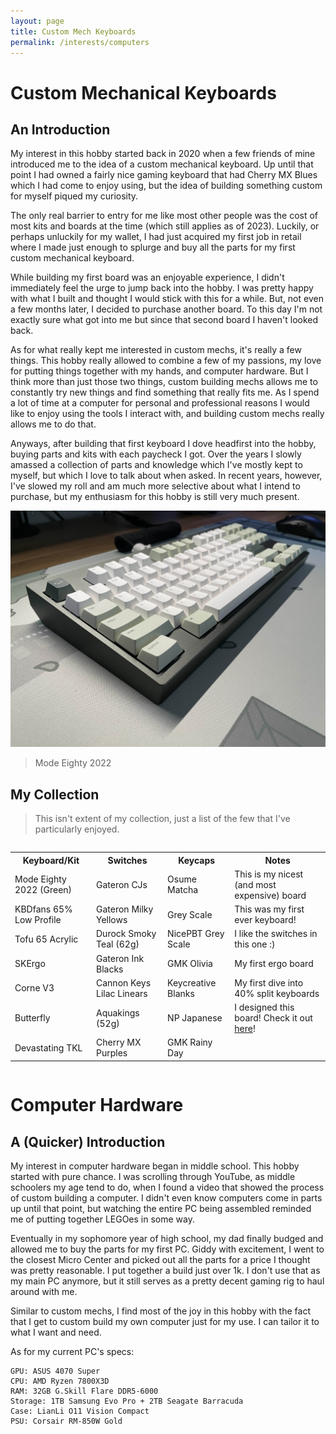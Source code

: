 ```yaml
---
layout: page
title: Custom Mech Keyboards
permalink: /interests/computers
---
```

# Custom Mechanical Keyboards

## An Introduction

My interest in this hobby started back in 2020 when a few friends of mine introduced me to the idea of a custom mechanical keyboard. Up until that point I had owned a fairly nice gaming keyboard that had Cherry MX Blues which I had come to enjoy using, but the idea of building something custom for myself piqued my curiosity.

The only real barrier to entry for me like most other people was the cost of most kits and boards at the time (which still applies as of 2023). Luckily, or perhaps unluckily for my wallet, I had just acquired my first job in retail where I made just enough to splurge and buy all the parts for my first custom mechanical keyboard. 

While building my first board was an enjoyable experience, I didn't immediately feel the urge to jump back into the hobby. I was pretty happy with what I built and thought I would stick with this for a while. But, not even a few months later, I decided to purchase another board. To this day I'm not exactly sure what got into me but since that second board I haven't looked back.

As for what really kept me interested in custom mechs, it's really a few things. This hobby really allowed to combine a few of my passions, my love for putting things together with my hands, and computer hardware. But I think more than just those two things, custom building mechs allows me to constantly try new things and find something that really fits me. As I spend a lot of time at a computer for personal and professional reasons I would like to enjoy using the tools I interact with, and building custom mechs really allows me to do that.

Anyways, after building that first keyboard I dove headfirst into the hobby, buying parts and kits with each paycheck I got. Over the years I slowly amassed a collection of parts and knowledge which I've mostly kept to myself, but which I love to talk about when asked. In recent years, however, I've slowed my roll and am much more selective about what I intend to purchase, but my enthusiasm for this hobby is still very much present.

![Mode Eighty 2022](/assets/img/mode_eighty.jpg)

> Mode Eighty 2022

## My Collection

> This isn't extent of my collection, just a list of the few that I've particularly enjoyed.

<div style="overflow-x: auto;">
  <table>
    <tr>
      <th>Keyboard/Kit</th>
      <th>Switches</th> 
      <th>Keycaps</th>
      <th>Notes</th>
    </tr>
    <tr>
      <td>Mode Eighty 2022 (Green)</td>
      <td>Gateron CJs</td>
      <td>Osume Matcha</td>
      <td>This is my nicest (and most expensive) board</td>
    </tr>
    <tr>
      <td>KBDfans 65% Low Profile</td>
      <td>Gateron Milky Yellows</td>
      <td>Grey Scale</td>
      <td>This was my first ever keyboard!</td>
    </tr>
    <tr>
      <td>Tofu 65 Acrylic</td>
      <td>Durock Smoky Teal (62g)</td>
      <td>NicePBT Grey Scale</td>
      <td>I like the switches in this one :)</td>
    </tr>
    <tr>
      <td>SKErgo</td>
      <td>Gateron Ink Blacks</td>
      <td>GMK Olivia</td>
      <td>My first ergo board</td>
    </tr>
    <tr>
      <td>Corne V3</td>
      <td>Cannon Keys Lilac Linears</td>
      <td>Keycreative Blanks</td>
      <td>My first dive into 40% split keyboards</td>
    </tr>
    <tr>
      <td>Butterfly</td>
      <td>Aquakings (52g)</td>
      <td>NP Japanese</td>
      <td>I designed this board! Check it out <a href="https://github.com/aaatipamula/butterfly">here</a>!</td>
    </tr>
    <tr>
      <td>Devastating TKL</td>
      <td>Cherry MX Purples</td>
      <td>GMK Rainy Day</td>
      <td></td>
    </tr>
  </table>
</div>

# Computer Hardware

## A (Quicker) Introduction

My interest in computer hardware began in middle school. This hobby started with pure chance. I was scrolling through YouTube, as middle schoolers my age tend to do, when I found a video that showed the process of custom building a computer. I didn't even know computers come in parts up until that point, but watching the entire PC being assembled reminded me of putting together LEGOes in some way.

Eventually in my sophomore year of high school, my dad finally budged and allowed me to buy the parts for my first PC. Giddy with excitement, I went to the closest Micro Center and picked out all the parts for a price I thought was pretty reasonable. I put together a build just over 1k. I don't use that as my main PC anymore, but it still serves as a pretty decent gaming rig to haul around with me.

Similar to custom mechs, I find most of the joy in this hobby with the fact that I get to custom build my own computer just for my use. I can tailor it to what I want and need. 

As for my current PC's specs:

```
GPU: ASUS 4070 Super
CPU: AMD Ryzen 7800X3D
RAM: 32GB G.Skill Flare DDR5-6000
Storage: 1TB Samsung Evo Pro + 2TB Seagate Barracuda
Case: LianLi O11 Vision Compact
PSU: Corsair RM-850W Gold
```

